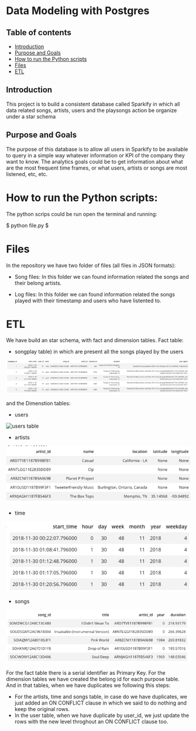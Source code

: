 # Data Modeling with Postgres

## Table of contents
* [Introduction](#Introduction)
* [Purpose and Goals](#Purpose-and-Goals)
* [How to run the Python scripts](#How-to-run-the-Python-scripts)
* [Files](#files)
* [ETL](#etl)

## Introduction

This project is to build a consistent database called Sparkify in which all data related songs, artists, users and the playsongs action be organize under a star schema


## Purpose and Goals

The purpose of this database is to allow all users in Sparkify to be available to query in a simple way whatever information or KPI of the company they want to know.
The analytics goals could be to get information about what are the most frequent time frames, or what users, artists or songs are most listened, etc, etc.

# How to run the Python scripts:

The python scrips could be run open the terminal and running: 

$ python file.py
$


# Files

In the repository we have two folder of files (all files in JSON formats):

* Song files: In this folder we can found information related the songs and their belong artists. 

* Log files: In this folder we can found information related the songs played with their timestamp and users who have listented to.


# ETL

We have build an star schema, with fact and dimension tables.
Fact table:

* songplay table) in which are present all the songs played by the users 

![song play table](songplaystable.png)



and the Dimenstion tables: 

* users

![users table](userstable.png)

* artists

![artists table](artiststable.png)

* time 

![time table](timetable.png)

* songs

![songs table](songstable.png)


For the fact table there is a serial identifier as Primary Key.
For the dimension tables we have created the belong id for each purpose table.
And in that tables, when we have duplicates we following this steps:

* For the artists, time and songs table, in case do we have duplicates, we just added an ON CONFLICT clause in which we said to do nothing and keep the original rows.
* In the user table, when we have duplicate by user_id, we just update the rows with the new level throghout an ON CONFLICT clause too.